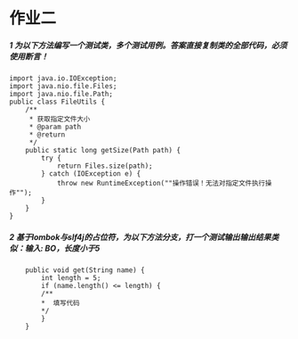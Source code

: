 # 作业二
##### 1 为以下方法编写一个测试类，多个测试用例。答案直接复制类的全部代码，必须使用断言！
    
    import java.io.IOException;
    import java.nio.file.Files;
    import java.nio.file.Path;
    public class FileUtils {
        /**
         * 获取指定文件大小
         * @param path
         * @return
         */ 
        public static long getSize(Path path) {
            try {
                return Files.size(path);
            } catch (IOException e) {
                throw new RuntimeException(""操作错误！无法对指定文件执行操作"");
            }
        }
    }
##### 2 基于lombok与slf4j的占位符，为以下方法分支，打一个测试输出输出结果类似：输入: BO，长度小于5
````
    public void get(String name) {
        int length = 5;
        if (name.length() <= length) {
        /**
        *  填写代码
        */
        }
    }
````
